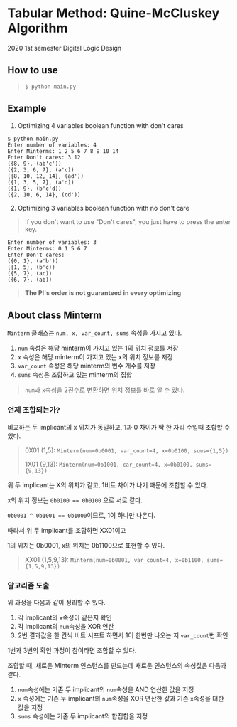 # Tabular Method: Quine-McCluskey Algorithm
2020 1st semester Digital Logic Design
## How to use
  > `$ python main.py`

## Example
1. Optimizing 4 variables boolean function with don't cares
```
$ python main.py
Enter number of variables: 4
Enter Minterms: 1 2 5 6 7 8 9 10 14
Enter Don't cares: 3 12
({8, 9}, (ab'c'))
({2, 3, 6, 7}, (a'c))
({8, 10, 12, 14}, (ad'))
({1, 3, 5, 7}, (a'd))
({1, 9}, (b'c'd))
({2, 10, 6, 14}, (cd'))
```

2. Optimizing 3 variables boolean function with no don't care
  > If you don't want to use "Don't cares", you just have to press the enter key.
```
Enter number of variables: 3
Enter Minterms: 0 1 5 6 7
Enter Don't cares: 
({0, 1}, (a'b'))
({1, 5}, (b'c))
({5, 7}, (ac))
({6, 7}, (ab))
```

> **The PI's order is not guaranteed in every optimizing**

## About class Minterm
`Minterm` 클래스는 `num, x, var_count, sums` 속성을 가지고 있다.

1. `num` 속성은 해당 minterm이 가지고 있는 1의 위치 정보를 저장
2. `x` 속성은 해당 minterm이 가지고 있는 x의 위치 정보를 저장
3. `var_count` 속성은 해당 minterm의 변수 개수를 저장
4. `sums` 속성은 조합하고 있는 minterm의 집합
  >`num`과 `x`속성을 2진수로 변환하면 위치 정보를 바로 알 수 있다.

### 언제 조합되는가?
비교하는 두 implicant의 x 위치가 동일하고, 1과 0 차이가 딱 한 자리 수일때 조합할 수 있다.

> 0X01 (1,5):  `Minterm(num=0b0001, var_count=4, x=0b0100, sums={1,5})`
>
> 1X01 (9,13): `Minterm(num=0b1001, car_count=4, x=0b0100, sums={9,13})`

위 두 implicant는 X의 위치가 같고, 1비트 차이가 나기 때문에 조합할 수 있다.

x의 위치 정보는 `0b0100 == 0b0100` 으로 서로 같다.

`0b0001 ^ 0b1001 == 0b1000`이므로, 1이 하나만 나온다.

따라서 위 두 implicant를 조합하면 XX01이고 

1의 위치는 0b0001, x의 위치는 0b1100으로 표현할 수 있다.

> XX01 (1,5,9,13): `Minterm(num=0b0001, var_count=4, x=0b1100, sums={1,5,9,13})`

### 알고리즘 도출
위 과정을 다음과 같이 정리할 수 있다.
1. 각 implicant의 `x`속성이 같은지 확인
2. 각 implicant의 `num`속성을 XOR 연산
3. 2번 결과값을 한 칸씩 비트 시프트 하면서 1이 한번만 나오는 지 `var_count`번 확인

1번과 3번의 확인 과정이 참이라면 조합할 수 있다.

조합할 때, 새로운 Minterm 인스턴스를 만드는데 새로운 인스턴스의 속성값은 다음과 같다.

1. `num`속성에는 기존 두 implicant의 `num`속성을 AND 연산한 값을 지정
2. `x` 속성에는 기존 두 implicant의 `num`속성을 XOR 연산한 값과 기존 `x`속성을 더한 값을 지정
3. `sums` 속성에는 기존 두 implicant의 합집합을 지정
